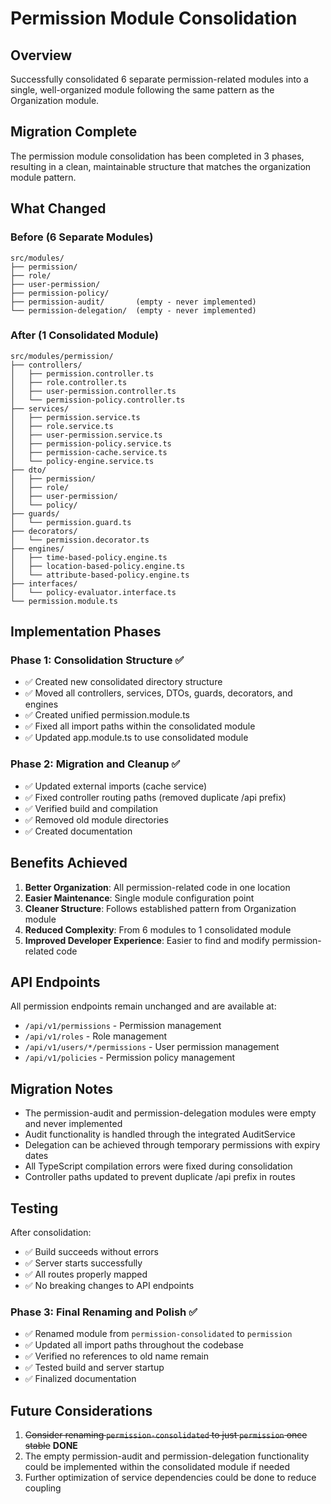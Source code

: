 # Permission Module Consolidation

## Overview
Successfully consolidated 6 separate permission-related modules into a single, well-organized module following the same pattern as the Organization module.

## Migration Complete

The permission module consolidation has been completed in 3 phases, resulting in a clean, maintainable structure that matches the organization module pattern.

## What Changed

### Before (6 Separate Modules)
```
src/modules/
├── permission/
├── role/
├── user-permission/
├── permission-policy/
├── permission-audit/       (empty - never implemented)
└── permission-delegation/  (empty - never implemented)
```

### After (1 Consolidated Module)
```
src/modules/permission/
├── controllers/
│   ├── permission.controller.ts
│   ├── role.controller.ts
│   ├── user-permission.controller.ts
│   └── permission-policy.controller.ts
├── services/
│   ├── permission.service.ts
│   ├── role.service.ts
│   ├── user-permission.service.ts
│   ├── permission-policy.service.ts
│   ├── permission-cache.service.ts
│   └── policy-engine.service.ts
├── dto/
│   ├── permission/
│   ├── role/
│   ├── user-permission/
│   └── policy/
├── guards/
│   └── permission.guard.ts
├── decorators/
│   └── permission.decorator.ts
├── engines/
│   ├── time-based-policy.engine.ts
│   ├── location-based-policy.engine.ts
│   └── attribute-based-policy.engine.ts
├── interfaces/
│   └── policy-evaluator.interface.ts
└── permission.module.ts
```

## Implementation Phases

### Phase 1: Consolidation Structure ✅
- ✅ Created new consolidated directory structure
- ✅ Moved all controllers, services, DTOs, guards, decorators, and engines
- ✅ Created unified permission.module.ts
- ✅ Fixed all import paths within the consolidated module
- ✅ Updated app.module.ts to use consolidated module

### Phase 2: Migration and Cleanup ✅
- ✅ Updated external imports (cache service)
- ✅ Fixed controller routing paths (removed duplicate /api prefix)
- ✅ Verified build and compilation
- ✅ Removed old module directories
- ✅ Created documentation

## Benefits Achieved

1. **Better Organization**: All permission-related code in one location
2. **Easier Maintenance**: Single module configuration point
3. **Cleaner Structure**: Follows established pattern from Organization module
4. **Reduced Complexity**: From 6 modules to 1 consolidated module
5. **Improved Developer Experience**: Easier to find and modify permission-related code

## API Endpoints

All permission endpoints remain unchanged and are available at:
- `/api/v1/permissions` - Permission management
- `/api/v1/roles` - Role management
- `/api/v1/users/*/permissions` - User permission management
- `/api/v1/policies` - Permission policy management

## Migration Notes

- The permission-audit and permission-delegation modules were empty and never implemented
- Audit functionality is handled through the integrated AuditService
- Delegation can be achieved through temporary permissions with expiry dates
- All TypeScript compilation errors were fixed during consolidation
- Controller paths updated to prevent duplicate /api prefix in routes

## Testing

After consolidation:
- ✅ Build succeeds without errors
- ✅ Server starts successfully
- ✅ All routes properly mapped
- ✅ No breaking changes to API endpoints

### Phase 3: Final Renaming and Polish ✅
- ✅ Renamed module from `permission-consolidated` to `permission`
- ✅ Updated all import paths throughout the codebase
- ✅ Verified no references to old name remain
- ✅ Tested build and server startup
- ✅ Finalized documentation

## Future Considerations

1. ~~Consider renaming `permission-consolidated` to just `permission` once stable~~ **DONE**
2. The empty permission-audit and permission-delegation functionality could be implemented within the consolidated module if needed
3. Further optimization of service dependencies could be done to reduce coupling